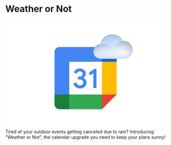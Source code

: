 # Weather or Not
![](weatherornot.jpeg)
Tired of your outdoor events getting canceled due to rain? Introducing “Weather or Not”, the calendar upgrade you need to keep your plans sunny! 
